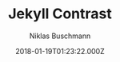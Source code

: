 ---
title: Jekyll Contrast
github: https://github.com/niklasbuschmann/contrast
demo: https://niklasbuschmann.github.io/contrast/
author: Niklas Buschmann
ssg:
  - Jekyll
cms:
  - No Cms
date: 2018-01-19T01:23:22.000Z
description: Jekyll Theme
stale: false
---